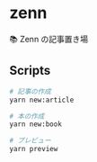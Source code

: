 # zenn

📚 Zenn の記事置き場

## Scripts

```sh
# 記事の作成
yarn new:article

# 本の作成
yarn new:book

# プレビュー
yarn preview
```
